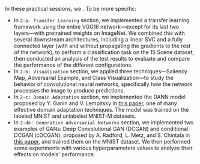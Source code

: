 In these practical sessions, we . To be more specific: 

- In `2-a: Transfer Learning` section, we implemented a transfer learning framework using the entire VGG16 network—except for its last two layers—with pretrained weights on ImageNet. We combined this with several downstream architectures, including a linear SVC and a fully connected layer (with and without propagating the gradients to the rest of the network), to perform a classification task on the 15 Scene dataset, then conducted an analysis of the test results to evaluate and compare the performance of the different configurations.
- In `2-b: Visualization` section, we applied three techniques—Saliency Map, Adversarial Example, and Class Visualization—to study the behavior of convolutional neural networks, specifically how the network processes the image to produce predictions. 
- In `2-c: Domain Adaptation` section, we implemented the DANN model proposed by Y. Ganin and V. Lempitsky in [this paper](https://arxiv.org/abs/1409.7495), one of many effective domain adaptation techniques. The model was trained on the labeled MNIST and unlabeled MNIST-M datasets.
- In `2-de: Generative Adversarial Networks` section, we implemented two examples of GANs: Deep Convolutional GAN (DCGAN) and conditional DCGAN (cDCGAN), proposed by A. Radford, L. Metz, and S. Chintala in [this paper](https://arxiv.org/abs/1511.06434), and trained them on the MNIST dataset. We then performed some experiments with various hyperparameters values to analyze their effects on models' performance.
